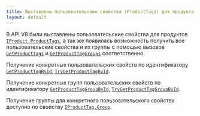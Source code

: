 ```yaml
---
title: Выставлены пользовательские свойства (ProductTags) для продукта (IProduct)
layout: default
---
```


В API V8 были выставлены пользовательские свойства для продуктов [`IProduct.ProductTags`](https://iiko.github.io/front.api.sdk/v8/html/P_Resto_Front_Api_Data_Assortment_IProduct_ProductTags.htm), а так же появилась возможность получить все пользовательские свойства и их группы с помощью вызовов [`GetProductTags`](https://iiko.github.io/front.api.sdk/v8/html/M_Resto_Front_Api_IOperationService_GetProductTags.htm) и [`GetProductTagGroups`](https://iiko.github.io/front.api.sdk/v8/html/M_Resto_Front_Api_IOperationService_GetProductTagGroups.htm) соответственно.

Получение конкретных пользовательских свойств по идентификатору [`GetProductTagById`](https://iiko.github.io/front.api.sdk/v8/html/M_Resto_Front_Api_IOperationService_GetProductTagById.htm), [`TryGetProductTagById`](https://iiko.github.io/front.api.sdk/v8/html/M_Resto_Front_Api_IOperationService_TryGetProductTagById.htm).

Получение конкретных групп пользовательских свойств по идентификатору [`GetProductTagGroupById`](https://iiko.github.io/front.api.sdk/v8/html/M_Resto_Front_Api_IOperationService_GetProductTagGroupById.htm), [`TryGetProductTagGroupById`](https://iiko.github.io/front.api.sdk/v8/html/M_Resto_Front_Api_IOperationService_TryGetProductTagGroupById.htm).

Получение группы для конкретного пользовательского свойства доступно по свойству [`IProductTag.Group`](https://iiko.github.io/front.api.sdk/v8/html/P_Resto_Front_Api_Data_Assortment_IProductTag_Group.htm).